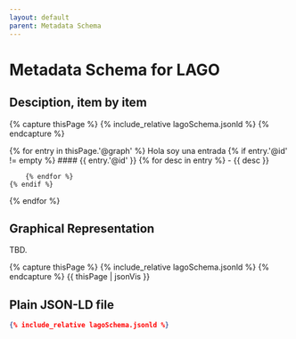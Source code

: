 ```yaml
---
layout: default
parent: Metadata Schema
---
```


# Metadata Schema for LAGO


## Desciption, item by item

{% capture thisPage %}
    {% include_relative lagoSchema.jsonld %}
{% endcapture %}

{% for entry in thisPage.'@graph' %}
    Hola soy una entrada
    {% if entry.'@id'  != empty %}
    #### {{ entry.'@id' }}
        {% for desc in entry %}
            - {{ desc }} 
        
        {% endfor %}
    {% endif %}
{% endfor %}


## Graphical Representation

TBD.

{% capture thisPage %}
    {% include_relative lagoSchema.jsonld %}
{% endcapture %}
{{ thisPage | jsonVis }}


## Plain JSON-LD file

```json
{% include_relative lagoSchema.jsonld %}
```
